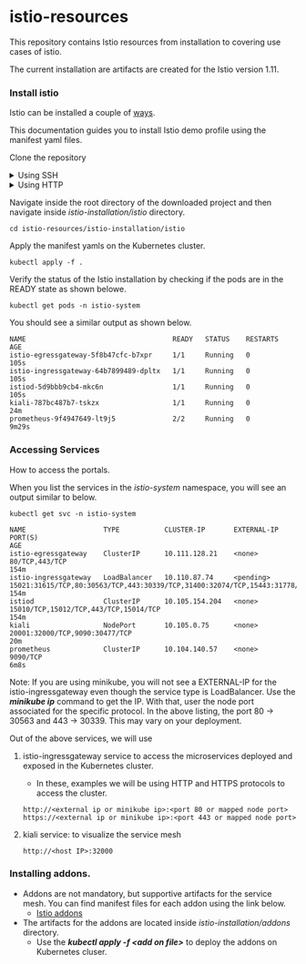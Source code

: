 # istio-resources
This repository contains Istio resources from installation to covering use cases of istio.

The current installation are artifacts are created for the Istio version 1.11.

### Install istio

Istio can be installed a couple of [ways](https://istio.io/v1.11/docs/setup/install/).

This documentation guides you to install Istio demo profile using the manifest yaml files.

Clone the repository

<details>
    <summary markdown="span"> Using SSH</summary>
    
    git clone git@github.com:dinusha92/istio-resources
    

</details>

<details>
    <summary markdown="span">Using HTTP</summary>

    git clone https://github.com/dinusha92/istio-resources.git
</details>


Navigate inside the root directory of the downloaded project and then navigate inside *istio-installation/istio* directory.
```
cd istio-resources/istio-installation/istio
```
Apply the manifest yamls on the Kubernetes cluster.

```
kubectl apply -f .
```
Verify the status of the Istio installation by checking if the pods are in the READY state as shown belowe.
```
kubectl get pods -n istio-system
```
You should see a similar output as shown below.

```
NAME                                    READY   STATUS    RESTARTS   AGE
istio-egressgateway-5f8b47cfc-b7xpr     1/1     Running   0          105s
istio-ingressgateway-64b7899489-dpltx   1/1     Running   0          105s
istiod-5d9bbb9cb4-mkc6n                 1/1     Running   0          105s
kiali-787bc487b7-tskzx                  1/1     Running   0          24m
prometheus-9f4947649-lt9j5              2/2     Running   0          9m29s

```

### Accessing Services

How to access the portals.

When you list the services in the *istio-system* namespace, you will see an output similar to below.

```
kubectl get svc -n istio-system
```

```
NAME                   TYPE           CLUSTER-IP       EXTERNAL-IP   PORT(S)                                                                      AGE
istio-egressgateway    ClusterIP      10.111.128.21    <none>        80/TCP,443/TCP                                                               154m
istio-ingressgateway   LoadBalancer   10.110.87.74     <pending>     15021:31615/TCP,80:30563/TCP,443:30339/TCP,31400:32074/TCP,15443:31778/TCP   154m
istiod                 ClusterIP      10.105.154.204   <none>        15010/TCP,15012/TCP,443/TCP,15014/TCP                                        154m
kiali                  NodePort       10.105.0.75      <none>        20001:32000/TCP,9090:30477/TCP                                               20m
prometheus             ClusterIP      10.104.140.57    <none>        9090/TCP                                                                     6m8s

```

Note: If you are using minikube, you will not see a EXTERNAL-IP for the istio-ingressgateway even though the service type is LoadBalancer. Use the ***minikube ip*** command to get the IP. With that, user the node port associated for the specific protocol. In the above listing, the port 80 -> 30563 and 443 -> 30339. This may vary on your deployment.


Out of the above services, we will use
1. istio-ingressgateway service to access the microservices deployed and exposed in the Kubernetes cluster.
    - In these, examples we will be using HTTP and HTTPS protocols to access the cluster.

    `http://<external ip or minikube ip>:<port 80 or mapped node port>` 
    `https://<external ip or minikube ip>:<port 443 or mapped node port>`

2. kiali service: to visualize the service mesh
    
    `http://<host IP>:32000`

### Installing addons.
- Addons are not mandatory, but supportive artifacts for the service mesh. You can find manifest files for each addon using the link below.
    - [Istio addons](https://istio.io/v1.11/docs/ops/integrations/) 
- The artifacts for the addons are located inside *istio-installation/addons* directory.
    - Use the ***kubectl apply -f \<add on file>*** to deploy the addons on Kubernetes cluser.


